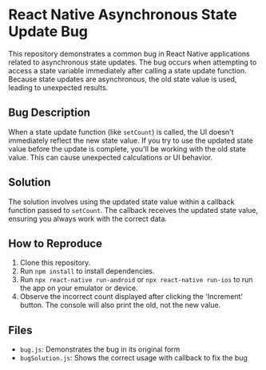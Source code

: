 # React Native Asynchronous State Update Bug

This repository demonstrates a common bug in React Native applications related to asynchronous state updates.  The bug occurs when attempting to access a state variable immediately after calling a state update function.  Because state updates are asynchronous, the old state value is used, leading to unexpected results.

## Bug Description
When a state update function (like `setCount`) is called, the UI doesn't immediately reflect the new state value.  If you try to use the updated state value before the update is complete, you'll be working with the old state value.  This can cause unexpected calculations or UI behavior.

## Solution
The solution involves using the updated state value within a callback function passed to `setCount`. The callback receives the updated state value, ensuring you always work with the correct data.

## How to Reproduce
1. Clone this repository.
2. Run `npm install` to install dependencies.
3. Run `npx react-native run-android` or `npx react-native run-ios` to run the app on your emulator or device.
4. Observe the incorrect count displayed after clicking the 'Increment' button. The console will also print the old, not the new value.

## Files
- `bug.js`: Demonstrates the bug in its original form
- `bugSolution.js`: Shows the correct usage with callback to fix the bug